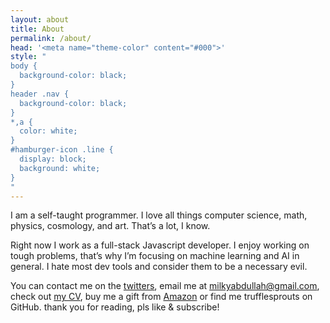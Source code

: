 ```yaml
---
layout: about
title: About
permalink: /about/
head: '<meta name="theme-color" content="#000">'
style: "
body {
  background-color: black;
}
header .nav {
  background-color: black;
}
*,a {
  color: white;
}
#hamburger-icon .line {
  display: block;
  background: white;
}
"
---
```


I am a self-taught programmer. I love all things computer science, math, physics, cosmology, and art. That’s a lot, I know.

Right now I work as a full-stack Javascript developer. I enjoy working on tough problems, that’s why I’m focusing on machine learning and AI in general. I hate most dev tools and consider them to be a necessary evil.

You can contact me on the [twitters], email me at [milkyabdullah@gmail.com], check out [my CV], buy me a gift from [Amazon] or find me trufflesprouts on GitHub. thank you for reading, pls like & subscribe!

[twitters]: https://twitter.com/trufflesprouts
[milkyabdullah@gmail.com]: mailto:milkyabdullah@gmail.com
[my CV]: /assets/pdf/Abdullah-Baali-CV.pdf
[Amazon]: http://a.co/9FY7D5q
